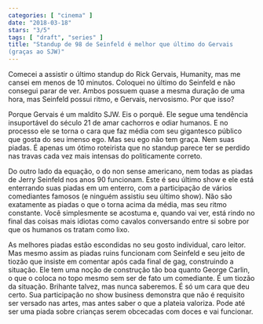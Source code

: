 ```yaml
---
categories: [ "cinema" ]
date: "2018-03-18"
stars: "3/5"
tags: [ "draft", "series" ]
title: "Standup de 98 de Seinfeld é melhor que último do Gervais
(graças ao SJW)"
---
```

Comecei a assistir o último standup do Rick Gervais, Humanity, mas me
cansei em menos de 10 minutos. Coloquei no último do Seinfeld e não
consegui parar de ver. Ambos possuem quase a mesma duração de uma hora,
mas Seinfeld possui ritmo, e Gervais, nervosismo. Por que isso?

Porque Gervais é um maldito SJW. Eis o porquê. Ele segue uma tendência
insuportável do século 21 de amar cachorros e odiar humanos. E no
processo ele se torna o cara que faz média com seu gigantesco público
que gosta do seu imenso ego. Mas seu ego não tem graça. Nem suas
piadas. É apenas um ótimo roteirista que no standup parece ter se
perdido nas travas cada vez mais intensas do politicamente correto.

Do outro lado da equação, o do non sense americano, nem todas as piadas
de Jerry Seinfeld nos anos 90 funcionam. Este é seu último show e
ele está enterrando suas piadas em um enterro, com a participação de
vários comediantes famosos (e ninguém assistiu seu último show). Não
são exatamente as piadas o que o torna acima da média, mas seu ritmo
constante. Você simplesmente se acostuma e, quando vai ver, está rindo
no final das coisas mais idiotas como cavalos conversando entre si sobre
por que os humanos os tratam como lixo.

As melhores piadas estão escondidas no seu gosto individual, caro
leitor. Mas mesmo assim as piadas ruins funcionam com Seinfeld e seu jeito
de tiozão que insiste em comentar após cada final de gag, construindo
a situação. Ele tem uma noção de construção tão boa quanto George
Carlin, o que o coloca no topo mesmo sem ser de fato um comediante. É
um tiozão da situação. Brihante talvez, mas nunca saberemos. É só
um cara que deu certo. Sua participação no show business demonstra que
não é requisito ser versado nas artes, mas antes saber o que a plateia
valoriza. Pode até ser uma piada sobre crianças serem obcecadas com
doces e vai funcionar.
